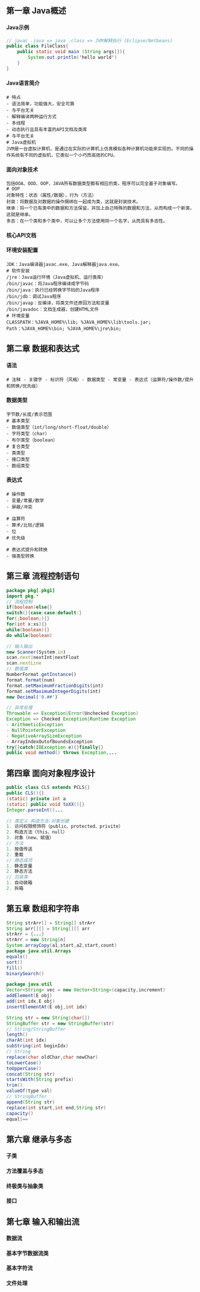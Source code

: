 ## 第一章 Java概述

#### Java示例

```java
// javac .java => java .class => JVM解释执行 (Eclipse/Netbeans)
public class FileClass{
    public static void main (String args[]){
        System.out.println('hello world')
    }
}
```

#### Java语言简介

```shell
# 特点
- 语法简单，功能强大，安全可靠
- 与平台无关
- 解释编译两种运行方式
- 多线程
- 动态执行且具有丰富的API文档及类库
# 与平台无关
# Java虚拟机
JVM是一台虚拟计算机，是通过在实际的计算机上仿真模拟各种计算机功能来实现的。不同的操作系统有不同的虚拟机，它类似一个小巧而高效的CPU。
```

#### 面向对象技术

```shell
包括OOA、OOD、OOP，JAVA所有数据类型都有相应的类，程序可以完全基于对象编写。
# OOP
对象特性：状态（属性/数据），行为（方法）
封装：将数据及对数据的操作捆绑在一起成为类，这就是封装技术。
继承：将一个已有类中的数据和方法保留，并加上自己特殊的数据和方法，从而构成一个新类，这就是继承。
多态：在一个类和多个类中，可以让多个方法使用同一个名字，从而具有多态性。
```

#### 核心API文档 

#### 环境安装配置

```shell
JDK：Java编译器javac.exe、Java解释器java.exe。
# 软件安装
/jre：Java运行环境（Java虚拟机、运行类库）
/bin/javac：将Java程序编译成字节码
/bin/java：执行已经转换字节码的Java程序
/bin/jdb：调试Java程序
/bin/javap：反编译，将类文件还原回方法和变量
/bin/javadoc：文档生成器，创建HTML文件
# 环境变量
CLASSPATH：%JAVA_HOME%\lib; %JAVA_HOME%\lib\tools.jar;
Path：%JAVA_HOME%\bin; %JAVA_HOME%\jre\bin;
```

## 第二章 数据和表达式

#### 语法

```shell
# 注释 - 关键字 - 标识符（风格）- 数据类型 - 常变量 - 表达式（运算符/操作数/提升和转换/优先级）
```

#### 数据类型

```shell
字节数/长度/表示范围
# 基本类型
- 数值类型（int/long/short-float/double）
- 字符类型（char）
- 布尔类型（boolean）
# 复合类型
- 类类型
- 接口类型
- 数组类型
```

#### 表达式

```shell
# 操作数
- 变量/常量/数学
- 屏蔽/冲突 
```

```shell
# 运算符
- 算术/比较/逻辑
- 位
# 优先级
```

```shell
# 表达式提升和转换
- 强类型转换
```

## 第三章 流程控制语句

```java
package pkg[.pkg1]
import pkg.*
// 流程控制
if(boolean)else{}
switch(){case:case:default:}
for(;boolean;){}
for(int x:xs){}
while(boolean){}
do while(boolean)
```

```ts
// 输入输出
new Scanner(System.in)
scan.next|nextInt|nextFloat
scan.nextLine
// 数值类
NumberFormat.getInstance()
format.format(num)
format.setMaximumFractionDigits(int)
format.setMaximumIntegerDigits(int)
new Decimal('0.##')
```

```java
// 异常处理
Throwable => Exception|Error(Unchecked Exception)
Exception => Checked Exception|Runtime Exception
- ArithmeticException
- NullPointerException
- NegativeArraySizeException
- ArrayIndexOutofBoundsException
try{}catch(IOException e){}finally{}
public void method() throws Exception,...
```

## 第四章 面向对象程序设计

```java
public class CLS extends PCLS{}
public CLS(){}
(static) private int a
(static) public void toXX(){}
Integer.parseInt()...
```

```java
// 类定义-构造方法-对象创建
1. 访问权限修饰符（public、protected、privite）
2. 构造方法（this、null）
3. 对象（new、赋值）
// 方法
1. 按值传送
2. 重载
// 静态成员
1. 静态变量
2. 静态方法
// 包装类
1. 自动装箱
2. 拆箱
```

## 第五章 数组和字符串

```java
String strArr[] = String[] strArr
String arr[][] = String[][] arr
strArr = {...}
strArr = new String[n]
System.arrayCopy(a1,start,a2,start,count)
package java.util.Arrays
equals()
sort()
fill()
binarySearch()
```

```java
package java.util
Vector<String> vec = new Vector<String>(capacity,increment)
addElement(E obj)
add(int idx,E obj)
insertElementAt(E obj,int idx)
```

```java
String str = new String(char[])
StringBuffer str = new StringBuffer(str)
// String/StringBuffer
length()
charAt(int idx)
subString(int beginIdx)
// String
replace(char oldChar,char newChar)
toLowerCase()
toUpperCase()
concat(String str)
startsWith(String prefix)
trim()
valueOf(type val)
// StringBuffer
append(String str)
replace(int start,int end,String str)
capacity()
equal|==
```

## 第六章 继承与多态

#### 子类

#### 方法覆盖与多态

#### 终极类与抽象类

#### 接口

## 第七章 输入和输出流

#### 数据流

#### 基本字节数据流类

#### 基本字符流

#### 文件处理